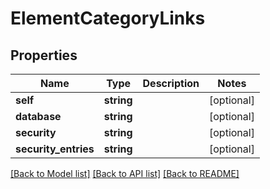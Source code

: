 # ElementCategoryLinks

## Properties
Name | Type | Description | Notes
------------ | ------------- | ------------- | -------------
**self** | **string** |  | [optional] 
**database** | **string** |  | [optional] 
**security** | **string** |  | [optional] 
**security_entries** | **string** |  | [optional] 

[[Back to Model list]](../README.md#documentation-for-models) [[Back to API list]](../README.md#documentation-for-api-endpoints) [[Back to README]](../README.md)


